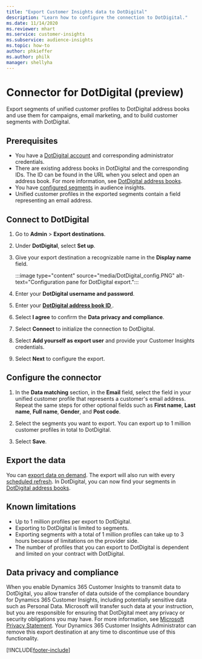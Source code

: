 ```yaml
---
title: "Export Customer Insights data to DotDigital"
description: "Learn how to configure the connection to DotDigital."
ms.date: 11/14/2020
ms.reviewer: mhart
ms.service: customer-insights
ms.subservice: audience-insights
ms.topic: how-to
author: phkieffer
ms.author: philk
manager: shellyha
---
```


# Connector for DotDigital (preview)

Export segments of unified customer profiles to DotDigital address books and use them for campaigns, email marketing, and to build customer segments with DotDigital. 

## Prerequisites

-	You have a [DotDigital account](https://dotdigital.com/) and corresponding administrator credentials.
-	There are existing address books in DotDigital and the corresponding IDs. The ID can be found in the URL when you select and open an address book. For more information, see [DotDigital address books](https://support.dotdigital.com/hc/articles/212211968-Creating-an-address-book).
-	You have [configured segments](segments.md) in audience insights.
-	Unified customer profiles in the exported segments contain a field representing an email address.

## Connect to DotDigital

1. Go to **Admin** > **Export destinations**.

1. Under **DotDigital**, select **Set up**.

1. Give your export destination a recognizable name in the **Display name** field.

   :::image type="content" source="media/DotDigital_config.PNG" alt-text="Configuration pane for DotDigital export.":::

1. Enter your **DotDigital username and password**.

1. Enter your **[DotDigital address book ID ](https://support.dotdigital.com/hc/articles/212211968-Creating-an-address-book)**.

1. Select **I agree** to confirm the **Data privacy and compliance**.

1. Select **Connect** to initialize the connection to DotDigital.

1. Select **Add yourself as export user** and provide your Customer Insights credentials.

1. Select **Next** to configure the export.

## Configure the connector

1. In the **Data matching** section, in the **Email** field, select the field in your unified customer profile that represents a customer's email address. Repeat the same steps for other optional fields such as **First name**, **Last name**, **Full name**, **Gender**, and **Post code**.

1. Select the segments you want to export. You can export up to 1 million customer profiles in total to DotDigital.

1. Select **Save**.

## Export the data

You can [export data on demand](export-destinations.md). The export will also run with every [scheduled refresh](system.md#schedule-tab). In DotDigital, you can now find your segments in [DotDigital address books](https://support.dotdigital.com/hc/articles/212211968-Creating-an-address-book).

## Known limitations

- Up to 1 million profiles per export to DotDigital.
- Exporting to DotDigital is limited to segments.
- Exporting segments with a total of 1 million profiles can take up to 3 hours because of limitations on the provider side. 
- The number of profiles that you can export to DotDigital is dependent and limited on your contract with DotDigital.

## Data privacy and compliance

When you enable Dynamics 365 Customer Insights to transmit data to DotDigital, you allow transfer of data outside of the compliance boundary for Dynamics 365 Customer Insights, including potentially sensitive data such as Personal Data. Microsoft will transfer such data at your instruction, but you are responsible for ensuring that DotDigital meet any privacy or security obligations you may have. For more information, see [Microsoft Privacy Statement](https://go.microsoft.com/fwlink/?linkid=396732).
Your Dynamics 365 Customer Insights Administrator can remove this export destination at any time to discontinue use of this functionality.


[!INCLUDE[footer-include](../includes/footer-banner.md)]